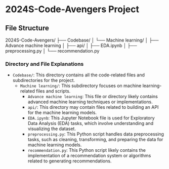# 2024S-Code-Avengers Project

## File Structure

2024S-Code-Avengers/
├── Codebase/
│   └── Machine learning/
│       ├── Advance machine learning
│       ├── api/
│       ├── EDA.ipynb
│       ├── preprocessing.py
│       └── recommendation.py

### Directory and File Explanations

- `Codebase/`: This directory contains all the code-related files and subdirectories for the project.
  - `Machine learning/`: This subdirectory focuses on machine learning-related files and scripts.
    - `Advance machine learning`: This file or directory likely contains advanced machine learning techniques or implementations.
    - `api/`: This directory may contain files related to building an API for the machine learning models.
    - `EDA.ipynb`: This Jupyter Notebook file is used for Exploratory Data Analysis (EDA) tasks, which involve understanding and visualizing the dataset.
    - `preprocessing.py`: This Python script handles data preprocessing tasks, such as cleaning, transforming, and preparing the data for machine learning models.
    - `recommendation.py`: This Python script likely contains the implementation of a recommendation system or algorithms related to generating recommendations.
